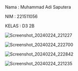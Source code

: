 Nama : Muhammad Adi Saputera

NIM : 221511056

KELAS : D3 2B

![Screenshot_20240224_221227](https://github.com/adi94958/codeLabs/assets/117360640/b187c05c-a457-4642-bf2a-98e5d324f06e)

![Screenshot_20240224_222700](https://github.com/adi94958/codeLabs/assets/117360640/3a71e6ff-5c4b-45f8-a9c0-46c98d4bd505)

![Screenshot_20240224_222842](https://github.com/adi94958/codeLabs/assets/117360640/8f514270-8533-4b2e-b845-038f98d7f73b)

![Screenshot_20240224_221235](https://github.com/adi94958/codeLabs/assets/117360640/4da0b5af-7a26-4a92-a496-f34c62833991)
